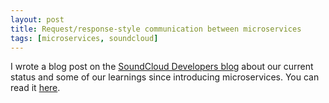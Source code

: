 ```yaml
---
layout: post
title: Request/response-style communication between microservices
tags: [microservices, soundcloud]
---
```


I wrote a blog post on the [SoundCloud Developers blog](https://developers.soundcloud.com/blog) about our current status and some of our learnings since introducing microservices. 
You can read it [here](https://developers.soundcloud.com/blog/synchronous-communication-for-microservices-current-status-and-learnings).
